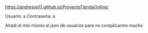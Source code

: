 https://andresop11.github.io/ProyectoTiendaOnline/


Usuario: a
Contraseña: a

Añadi el mio mismo al json de usuarios para no complicarme mucho
